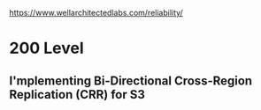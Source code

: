 https://www.wellarchitectedlabs.com/reliability/

# 200 Level

## I'mplementing Bi-Directional Cross-Region Replication (CRR) for S3

